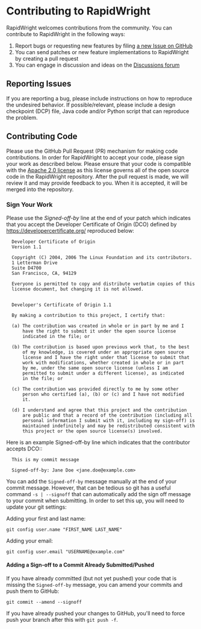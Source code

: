 # Contributing to RapidWright

RapidWright welcomes contributions from the community.  You can contribute to RapidWright in the following ways:
1. Report bugs or requesting new features by filing [a new Issue on GitHub](https://github.com/Xilinx/RapidWright/issues/new)
2. You can send patches or new feature implementations to RapidWright by creating a pull request
3. You can engage in discussion and ideas on the [Discussions forum](https://github.com/Xilinx/RapidWright/discussions)

## Reporting Issues
If you are reporting a bug, please include instructions on how to reproduce the undesired behavior.  If possible/relevant, please include a design checkpoint (DCP) file, Java code and/or Python script that can reproduce the problem.

## Contributing Code 
Please use the GitHub Pull Request (PR) mechanism for making code contributions.  In order for RapidWright to accept your code, please sign your work as described below.  Please ensure that your code is compatible with the [Apache 2.0 license](https://www.apache.org/licenses/LICENSE-2.0) as this license governs all of the open source code in the RapidWright repository.  After the pull request is made, we will review it and may provide feedback to you.  When it is accepted, it will be merged into the repository.

### Sign Your Work
Please use the *Signed-off-by* line at the end of your patch which indicates that you accept the Developer Certificate of Origin (DCO) defined by https://developercertificate.org/ reproduced below:

```
  Developer Certificate of Origin
  Version 1.1

  Copyright (C) 2004, 2006 The Linux Foundation and its contributors.
  1 Letterman Drive
  Suite D4700
  San Francisco, CA, 94129

  Everyone is permitted to copy and distribute verbatim copies of this
  license document, but changing it is not allowed.


  Developer's Certificate of Origin 1.1

  By making a contribution to this project, I certify that:

  (a) The contribution was created in whole or in part by me and I
      have the right to submit it under the open source license
      indicated in the file; or

  (b) The contribution is based upon previous work that, to the best
      of my knowledge, is covered under an appropriate open source
      license and I have the right under that license to submit that
      work with modifications, whether created in whole or in part
      by me, under the same open source license (unless I am
      permitted to submit under a different license), as indicated
      in the file; or

  (c) The contribution was provided directly to me by some other
      person who certified (a), (b) or (c) and I have not modified
      it.

  (d) I understand and agree that this project and the contribution
      are public and that a record of the contribution (including all
      personal information I submit with it, including my sign-off) is
      maintained indefinitely and may be redistributed consistent with
      this project or the open source license(s) involved.
```

Here is an example Signed-off-by line which indicates that the contributor accepts DCO::

```
  This is my commit message

  Signed-off-by: Jane Doe <jane.doe@example.com>
```
You can add the `Signed-off-by` message manually at the end of your commit message.  However, that can be tedious so git has a useful command `-s | --signoff` that can automatically add the sign off message to your commit when submitting.  In order to set this up, you will need to update your git settings:

Adding your first and last name:
```
git config user.name "FIRST_NAME LAST_NAME"
```
Adding your email:
```
git config user.email "USERNAME@example.com"
```
#### Adding a Sign-off to a Commit Already Submitted/Pushed
If you have already committed (but not yet pushed) your code that is missing the `Signed-off-by` message, you can amend your commits and push them to GitHub:
```
git commit --amend --signoff
```
If you have already pushed your changes to GitHub, you'll need to force push your branch after this with `git push -f`.


